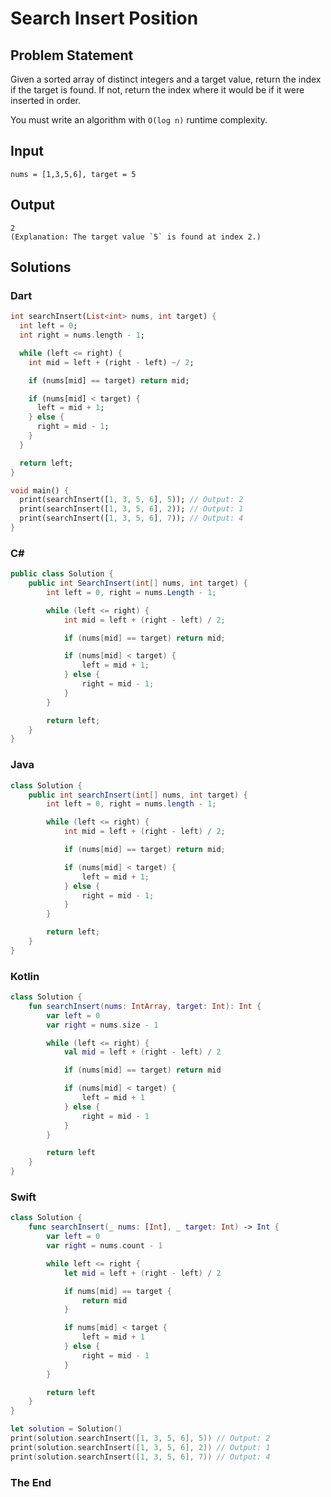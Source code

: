 # Search Insert Position

## Problem Statement

Given a sorted array of distinct integers and a target value, return the index if the target is found. If not, return the index where it would be if it were inserted in order.

You must write an algorithm with `O(log n)` runtime complexity.

## Input

```text
nums = [1,3,5,6], target = 5
```

## Output

```text
2  
(Explanation: The target value `5` is found at index 2.)
```

## Solutions

### Dart

```dart
int searchInsert(List<int> nums, int target) {
  int left = 0;
  int right = nums.length - 1;

  while (left <= right) {
    int mid = left + (right - left) ~/ 2;

    if (nums[mid] == target) return mid;

    if (nums[mid] < target) {
      left = mid + 1;
    } else {
      right = mid - 1;
    }
  }

  return left;
}

void main() {
  print(searchInsert([1, 3, 5, 6], 5)); // Output: 2
  print(searchInsert([1, 3, 5, 6], 2)); // Output: 1
  print(searchInsert([1, 3, 5, 6], 7)); // Output: 4
}
```

### C#

```csharp
public class Solution {
    public int SearchInsert(int[] nums, int target) {
        int left = 0, right = nums.Length - 1;

        while (left <= right) {
            int mid = left + (right - left) / 2;

            if (nums[mid] == target) return mid;

            if (nums[mid] < target) {
                left = mid + 1;
            } else {
                right = mid - 1;
            }
        }

        return left;
    }
}
```

### Java

```java
class Solution {
    public int searchInsert(int[] nums, int target) {
        int left = 0, right = nums.length - 1;

        while (left <= right) {
            int mid = left + (right - left) / 2;

            if (nums[mid] == target) return mid;

            if (nums[mid] < target) {
                left = mid + 1;
            } else {
                right = mid - 1;
            }
        }

        return left;
    }
}
```

### Kotlin

```kotlin
class Solution {
    fun searchInsert(nums: IntArray, target: Int): Int {
        var left = 0
        var right = nums.size - 1

        while (left <= right) {
            val mid = left + (right - left) / 2

            if (nums[mid] == target) return mid

            if (nums[mid] < target) {
                left = mid + 1
            } else {
                right = mid - 1
            }
        }

        return left
    }
}
```

### Swift

```swift
class Solution {
    func searchInsert(_ nums: [Int], _ target: Int) -> Int {
        var left = 0
        var right = nums.count - 1

        while left <= right {
            let mid = left + (right - left) / 2

            if nums[mid] == target {
                return mid
            }

            if nums[mid] < target {
                left = mid + 1
            } else {
                right = mid - 1
            }
        }

        return left
    }
}

let solution = Solution()
print(solution.searchInsert([1, 3, 5, 6], 5)) // Output: 2
print(solution.searchInsert([1, 3, 5, 6], 2)) // Output: 1
print(solution.searchInsert([1, 3, 5, 6], 7)) // Output: 4
```


### The End

